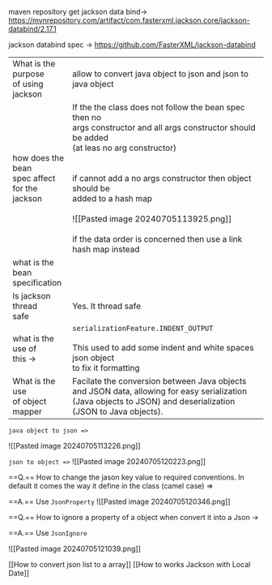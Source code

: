 maven repository get jackson data bind-> https://mvnrepository.com/artifact/com.fasterxml.jackson.core/jackson-databind/2.17.1

jackson databind spec -> https://github.com/FasterXML/jackson-databind


|                                                     |                                                                                                                                                                                                                                                                                                                                                                     |
| --------------------------------------------------- | ------------------------------------------------------------------------------------------------------------------------------------------------------------------------------------------------------------------------------------------------------------------------------------------------------------------------------------------------------------------- |
| What is the purpose<br>of using jackson             | allow to convert java object to json and json to java object                                                                                                                                                                                                                                                                                                        |
| how does the bean<br>spec affect for the<br>jackson | If the the class does not follow the bean spec then no <br>args constructor and all args constructor should be added<br>(at leas no arg constructor)<br><br><br>if cannot add a no args constructor then object should be<br>added to a hash map<br><br>![[Pasted image 20240705113925.png]]<br><br>if the data order is concerned then use a link hash map instead |
| what is the bean<br>specification                   |                                                                                                                                                                                                                                                                                                                                                                     |
| Is jackson thread<br>safe                           | Yes. It thread safe                                                                                                                                                                                                                                                                                                                                                 |
| what is the use of<br>this -><br>                   | `serializationFeature.INDENT_OUTPUT`<br><br>This used to add some indent and white spaces json object<br>to fix it formatting                                                                                                                                                                                                                                       |
| What is the use<br>of object mapper                 | Facilate the conversion between Java objects and JSON data, allowing for easy serialization (Java objects to JSON) and deserialization (JSON to Java objects).                                                                                                                                                                                                      |

`java object to json =>`

![[Pasted image 20240705113226.png]]

`json to object =>`
![[Pasted image 20240705120223.png]]

==Q.== How to change the jason key value to required conventions. In default it comes the way it define in the class (camel case) =>

==A.== Use `JsonProperty`
![[Pasted image 20240705120346.png]]

==Q.== How to ignore a property of a object when convert it into a Json -> 

==A.== Use `JsonIgnore`

![[Pasted image 20240705121039.png]]

[[How to convert json list to a array]]
[[How to works Jackson with  Local Date]]


